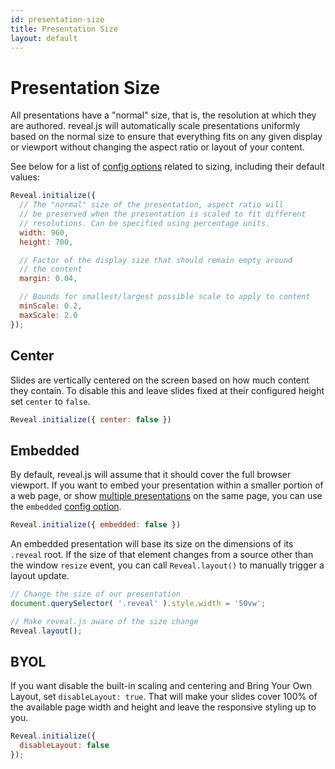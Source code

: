 ```yaml
---
id: presentation-size
title: Presentation Size
layout: default
---
```


# Presentation Size

All presentations have a "normal" size, that is, the resolution at which they are authored. reveal.js will automatically scale presentations uniformly based on the normal size to ensure that everything fits on any given display or viewport without changing the aspect ratio or layout of your content.

See below for a list of [config options](/config/) related to sizing, including their default values:

```javascript
Reveal.initialize({
  // The "normal" size of the presentation, aspect ratio will
  // be preserved when the presentation is scaled to fit different
  // resolutions. Can be specified using percentage units.
  width: 960,
  height: 700,

  // Factor of the display size that should remain empty around
  // the content
  margin: 0.04,

  // Bounds for smallest/largest possible scale to apply to content
  minScale: 0.2,
  maxScale: 2.0
});
```

## Center

Slides are vertically centered on the screen based on how much content they contain. To disable this and leave slides fixed at their configured height set `center` to `false`.
```js
Reveal.initialize({ center: false })
```

## Embedded

By default, reveal.js will assume that it should cover the full browser viewport. If you want to embed your presentation within a smaller portion of a web page, or show [multiple presentations](/initialization/#multiple-presentations) on the same page, you can use the `embedded` [config option](/config/).

```js
Reveal.initialize({ embedded: false })
```

An embedded presentation will base its size on the dimensions of its `.reveal` root. If the size of that element changes from a source other than the window `resize` event, you can call `Reveal.layout()` to manually trigger a layout update.

```js
// Change the size of our presentation
document.querySelector( '.reveal' ).style.width = '50vw';

// Make reveal.js aware of the size change
Reveal.layout();
```

## BYOL

If you want disable the built-in scaling and centering and Bring Your Own Layout, set `disableLayout: true`. That will make your slides cover 100% of the available page width and height and leave the responsive styling up to you.

```javascript
Reveal.initialize({
  disableLayout: false
});
```